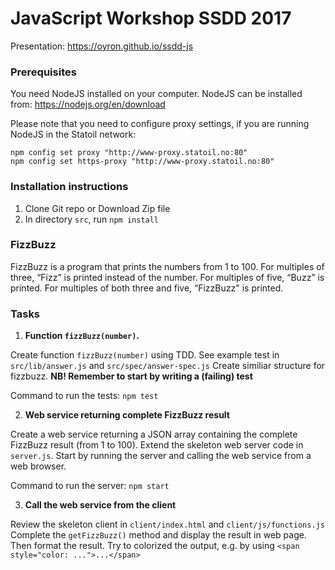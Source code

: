 # JavaScript Workshop SSDD 2017

Presentation: https://oyron.github.io/ssdd-js

### Prerequisites
You need NodeJS installed on your computer. NodeJS can be installed from: https://nodejs.org/en/download

Please note that you need to configure proxy settings, if you are running NodeJS in the Statoil network: 
```
npm config set proxy "http://www-proxy.statoil.no:80"
npm config set https-proxy "http://www-proxy.statoil.no:80" 
```

### Installation instructions
1. Clone Git repo or Download Zip file
2. In directory `src`, run `npm install`


### FizzBuzz
FizzBuzz is a program that prints the numbers from 1 to 100.
For multiples of three, “Fizz” is printed instead of the number.
For multiples of five, “Buzz” is printed.
For multiples of both three and five, “FizzBuzz" is printed.


### Tasks
1. **Function `fizzBuzz(number)`.**

Create function `fizzBuzz(number)` using TDD. 
See example test in `src/lib/answer.js` and `src/spec/answer-spec.js` 
Create similiar structure for fizzbuzz.
**NB! Remember to start by writing a (failing) test**

Command to run the tests: `npm test` 
   
2. **Web service returning complete FizzBuzz result**

Create a web service returning a JSON array containing the complete FizzBuzz 
result (from 1 to 100). Extend the skeleton web server code in `server.js`.
Start by running the server and calling the web service from a web browser.

Command to run the server: `npm start`

3. **Call the web service from the client**

Review the skeleton client in `client/index.html` and `client/js/functions.js`
Complete the `getFizzBuzz()` method and display the result in web page.
Then format the result. Try to colorized the output, e.g. by using `<span style="color: ...">...</span>`
